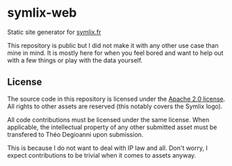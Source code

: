 # symlix-web

Static site generator for [symlix.fr](https://symlix.fr)

This repository is public but I did not make it with any other use case than mine in mind. It is mostly here for when you feel bored and want to help out with a few things or play with the data yourself.

## License

The source code in this repository is licensed under the [Apache 2.0 license](LICENSE). All rights to other assets are reserved (this notably covers the Symlix logo).

All code contributions must be licensed under the same license. When applicable, the intellectual property of any other submitted asset must be transfered to Théo Degioanni upon submission.

This is because I do not want to deal with IP law and all. Don't worry, I expect contributions to be trivial when it comes to assets anyway.
